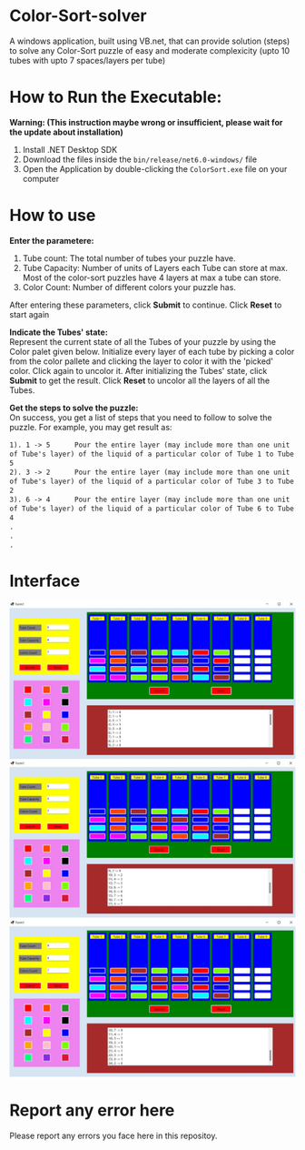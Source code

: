 # Color-Sort-solver
A windows application, built using VB.net, that can provide solution (steps) to solve any Color-Sort puzzle of easy and moderate complexicity (upto 10 tubes with upto 7 spaces/layers per tube)

# How to Run the Executable:
**Warning: (This instruction maybe wrong or insufficient, please wait for the update about installation)**
1. Install .NET Desktop SDK
2. Download the files inside the `bin/release/net6.0-windows/` file
3. Open the Application by double-clicking the `ColorSort.exe` file on your computer

# How to use
**Enter the parametere:**  
1. Tube count: The total number of tubes your puzzle have.
2. Tube Capacity: Number of units of Layers each Tube can store at max. Most of the color-sort puzzles have 4 layers at max a tube can store.
3. Color Count: Number of different colors your puzzle has.

After entering these parameters, click **Submit** to continue. Click **Reset** to start again

**Indicate the Tubes' state:**  
Represent the current state of all the Tubes of your puzzle by using the Color palet given below. Initialize every layer of each tube by picking a color from the color pallete and clicking the layer to color it with the 'picked' color. Click again to uncolor it.
After initializing the Tubes' state, click **Submit** to get the result. Click **Reset** to uncolor all the layers of all the Tubes.

**Get the steps to solve the puzzle:**  
On success, you get a list of steps that you need to follow to solve the puzzle.
For example, you may get result as:
```
1). 1 -> 5      Pour the entire layer (may include more than one unit of Tube's layer) of the liquid of a particular color of Tube 1 to Tube 5
2). 3 -> 2      Pour the entire layer (may include more than one unit of Tube's layer) of the liquid of a particular color of Tube 3 to Tube 2
3). 6 -> 4      Pour the entire layer (may include more than one unit of Tube's layer) of the liquid of a particular color of Tube 6 to Tube 4
.
.
.
```

# Interface
![image](https://github.com/kel2v/Color-Sort-solver/blob/0f51ed679e5cadbfa5cafe4e4b57d05042d445ff/Images/Image1.jpg)
![image](https://github.com/kel2v/Color-Sort-solver/blob/0f51ed679e5cadbfa5cafe4e4b57d05042d445ff/Images/Image2.jpg)
![image](https://github.com/kel2v/Color-Sort-solver/blob/0f51ed679e5cadbfa5cafe4e4b57d05042d445ff/Images/Image3.jpg)
# Report any error here
Please report any errors you face here in this repositoy. 
